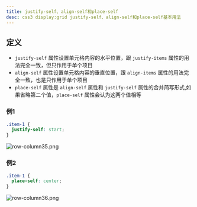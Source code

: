 ```yaml
---
title: justify-self、align-self和place-self
desc: css3 display:grid justify-self、align-self和place-self基本用法
---
```

## 定义

- `justify-self` 属性设置单元格内容的水平位置，跟 `justify-items` 属性的用法完全一致，但只作用于单个项目
- `align-self` 属性设置单元格内容的垂直位置，跟 `align-items` 属性的用法完全一致，也是只作用于单个项目
- `place-self` 属性是 `align-self` 属性和 `justify-self` 属性的合并简写形式,如果省略第二个值，`place-self` 属性会认为这两个值相等

### 例1

```css
.item-1 {
  justify-self: start;
}
```

![row-column35.png](row-column35.png)

### 例2

```css
.item-1 {
  place-self: center;
}
```

![row-column36.png](row-column36.png)
